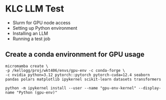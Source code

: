 # KLC LLM Test

- Slurm for GPU node access
- Setting up Python environment
- Installing an LLM
- Running a test job


## Create a conda environment for GPU usage

```{bash}
micromamba create \
-p /kellogg/proj/wkt406/envs/gpu-env -c conda-forge \
-c nvidia python=3.12 pytorch::pytorch pytorch-cuda=12.4 seaborn pandas polars matplotlib ipykernel scikit-learn datasets transformers
```

```{bash}
python -m ipykernel install --user --name "gpu-env-kernel" --display-name "Python (gpu-env)"
```


